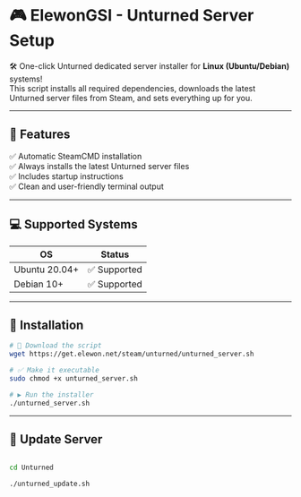 # 🎮 ElewonGSI - Unturned Server Setup

🛠️ One-click Unturned dedicated server installer for **Linux (Ubuntu/Debian)** systems!  
This script installs all required dependencies, downloads the latest Unturned server files from Steam, and sets everything up for you.

---

## 📌 Features

✅ Automatic SteamCMD installation  
✅ Always installs the latest Unturned server files  
✅ Includes startup instructions  
✅ Clean and user-friendly terminal output

---

## 💻 Supported Systems

| OS        | Status     |
|-----------|------------|
| Ubuntu 20.04+ | ✅ Supported |
| Debian 10+    | ✅ Supported |

---

## 🚀 Installation

```bash
# 🔽 Download the script
wget https://get.elewon.net/steam/unturned/unturned_server.sh

# ✅ Make it executable
sudo chmod +x unturned_server.sh

# ▶️ Run the installer
./unturned_server.sh
```

---

## 🚀 Update Server

```bash

cd Unturned

./unturned_update.sh

```
